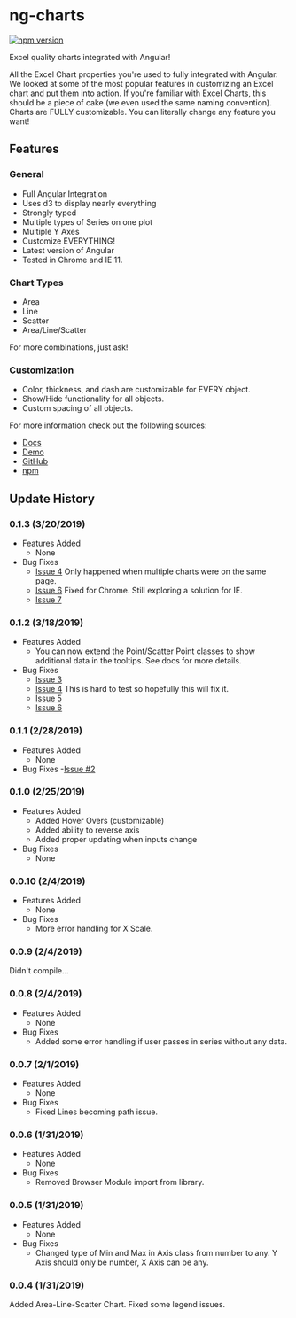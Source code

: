 # ng-charts
[![npm version](https://badge.fury.io/js/%40yarz-tech%2Fng-charts.svg)](https://badge.fury.io/js/%40yarz-tech%2Fng-charts)

Excel quality charts integrated with Angular!

All the Excel Chart properties you're used to fully integrated with Angular.  We looked at some of the most popular features in customizing an Excel chart and put them into action.  If you're familiar with Excel Charts, this should be a piece of cake (we even used the same naming convention).  Charts are FULLY customizable.  You can literally change any feature you want!

## Features
### General
- Full Angular Integration
- Uses d3 to display nearly everything
- Strongly typed
- Multiple types of Series on one plot
- Multiple Y Axes
- Customize EVERYTHING!
- Latest version of Angular
- Tested in Chrome and IE 11.

### Chart Types
- Area
- Line
- Scatter
- Area/Line/Scatter

For more combinations, just ask!

### Customization
- Color, thickness, and dash are customizable for EVERY object.
- Show/Hide functionality for all objects.
- Custom spacing of all objects.

For more information check out the following sources:
- [Docs](https://yarz-tech.github.io/ng-charts/Docs)
- [Demo](https://yarz-tech.github.io/ng-charts/Demo)
- [GitHub](https://github.com/yarz-tech/ng-charts)
- [npm](https://www.npmjs.com/package/@yarz-tech/ng-charts) 

## Update History

### 0.1.3 (3/20/2019)
- Features Added
  - None
- Bug Fixes
  - [Issue 4](https://github.com/yarz-tech/ng-charts/issues/4) Only happened when multiple charts were on the same page.
  - [Issue 6](https://github.com/yarz-tech/ng-charts/issues/6) Fixed for Chrome.  Still exploring a solution for IE.
  - [Issue 7](https://github.com/yarz-tech/ng-charts/issues/7)

### 0.1.2 (3/18/2019)
- Features Added
  - You can now extend the Point/Scatter Point classes to show additional data in the tooltips.  See docs for more details.
- Bug Fixes
  - [Issue 3](https://github.com/yarz-tech/ng-charts/issues/3)
  - [Issue 4](https://github.com/yarz-tech/ng-charts/issues/4) This is hard to test so hopefully this will fix it.
  - [Issue 5](https://github.com/yarz-tech/ng-charts/issues/5)
  - [Issue 6](https://github.com/yarz-tech/ng-charts/issues/6)


### 0.1.1 (2/28/2019)
- Features Added
  - None
- Bug Fixes
  -[Issue #2](https://github.com/yarz-tech/ng-charts/issues/2)

### 0.1.0 (2/25/2019)
- Features Added
  - Added Hover Overs (customizable)
  - Added ability to reverse axis
  - Added proper updating when inputs change
- Bug Fixes
  - None

### 0.0.10 (2/4/2019)
- Features Added
  - None
- Bug Fixes
  - More error handling for X Scale.

### 0.0.9 (2/4/2019)
Didn't compile...

### 0.0.8 (2/4/2019)
- Features Added
  - None
- Bug Fixes
  - Added some error handling if user passes in series without any data.

### 0.0.7 (2/1/2019)
- Features Added
  - None
- Bug Fixes
  - Fixed Lines becoming path issue.

### 0.0.6 (1/31/2019)
- Features Added
  - None
- Bug Fixes
  - Removed Browser Module import from library.

### 0.0.5 (1/31/2019)
- Features Added
  - None
- Bug Fixes
  - Changed type of Min and Max in Axis class from number to any.  Y Axis should only be number, X Axis can be any.

### 0.0.4 (1/31/2019)
Added Area-Line-Scatter Chart.  Fixed some legend issues.
